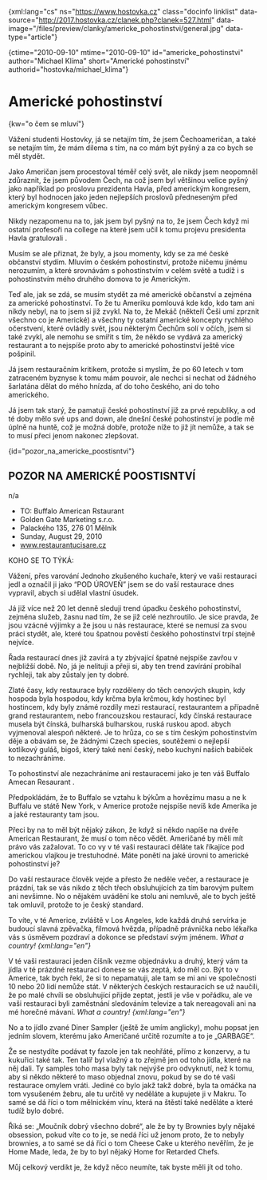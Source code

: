 
{xml:lang="cs" ns="https://www.hostovka.cz" class="docinfo linklist" data-source="http://2017.hostovka.cz/clanek.php?clanek=527.html" data-image="/files/preview/clanky/americke_pohostinstvi/general.jpg" data-type="article"}

{ctime="2010-09-10" mtime="2010-09-10" id="americke\_pohostinstvi" author="Michael Klíma" short="Americké pohostinství" authorid="hostovka/michael\_klima"}

# Americké pohostinství

<!-- generated attribute kw by user_udpatekw.sh on 2020-02-28, do not edit -->

{kw="o čem se mluví"}

Vážení studenti Hostovky, já se netajím tím, že jsem Čechoameričan, a také se netajím tím, že mám dilema s tím, na co mám být pyšný a za co bych se měl stydět.

Jako Američan jsem procestoval téměř celý svět, ale nikdy jsem neopomněl zdůraznit, že jsem původem Čech, na což jsem byl většinou velice pyšný jako například po proslovu prezidenta Havla, před americkým kongresem, který byl hodnocen jako jeden nejlepších proslovů předneseným před americkým kongresem vůbec.

Nikdy nezapomenu na to, jak jsem byl pyšný na to, že jsem Čech když mi ostatní profesoři na college na které jsem učil k tomu projevu presidenta Havla gratulovali .

Musím se ale přiznat, že byly, a jsou momenty, kdy se za mé české občanství stydím. Mluvím o českém pohostinství, protože ničemu jinému nerozumím, a které srovnávám s pohostinstvím v celém světě a tudíž i s pohostinstvím mého druhého domova to je Americkým.

Teď ale, jak se zdá, se musím stydět za mé americké občanství a zejména za americké pohostinství. To že tu Ameriku pomlouvá kde kdo, kdo tam ani nikdy nebyl, na to jsem si již zvykl. Na to, že Mekáč (někteří Češi umí zprznit všechno co je Americké) a všechny ty ostatní americké koncepty rychlého očerstvení, které ovládly svět, jsou některým Čechům solí v očích, jsem si také zvykl, ale nemohu se smířit s tím, že někdo se vydává za americký restaurant a to nejspíše proto aby to americké pohostinství ještě více pošpinil.

Já jsem restauračním kritikem, protože si myslím, že po 60 letech v tom zatraceném byznyse k tomu mám pouvoir, ale nechci si nechat od žádného šarlatána dělat do mého hnízda, ať do toho českého, ani do toho amerického.

Já jsem tak starý, že pamatuji české pohostinství již za prvé republiky, a od té doby mělo své ups and down, ale dnešní české pohostinství je podle mě úplně na huntě, což je možná dobře, protože níže to již jít nemůže, a tak se to musí přeci jenom nakonec zlepšovat.

{id="pozor\_na\_americke_poostisntvi"}

## POZOR NA AMERICKÉ POOSTISNTVÍ

n/a

  * TO: Buffalo American Rstaurant
  * Golden Gate Marketing s.r.o.
  * Palackého 135, 276 01 Mělník
  * Sunday, August 29, 2010
  * www.restaurantucisare.cz

KOHO SE TO TÝKÁ:

Vážení, přes varování Jednoho zkušeného kuchaře, který ve vaši restauraci jedl a označil ji jako “POD ÚROVEŇ” jsem se do vaší restaurace dnes vypravil, abych si udělal vlastní úsudek.

Já již více než 20 let denně sleduji trend úpadku českého pohostinství, zejména služeb, žasnu nad tím, že se již celé nezhroutilo. Je sice pravda, že jsou vzácné výjimky a že jsou u nás restaurace, které se nemusí za svou práci stydět, ale, které tou špatnou pověstí českého pohostinství trpí stejně nejvíce.

Řada restaurací dnes již zavírá a ty zbývající špatné nejspíše zavřou v nejbližší době. No, já je nelituji a přeji si, aby ten trend zavírání probíhal rychleji, tak aby zůstaly jen ty dobré.

Zlaté časy, kdy restaurace byly rozděleny do těch cenových skupin, kdy hospoda byla hospodou, kdy krčma byla krčmou, kdy hostinec byl hostincem, kdy byly známé rozdíly mezi restaurací, restaurantem a případně grand restaurantem, nebo francouzskou restaurací, kdy čínská restaurace musela být čínská, bulharská bulharskou, ruská ruskou apod. abych vyjmenoval alespoň některé. Je to hrůza, co se s tím českým pohostinstvím děje a obávám se, že žádnými Czech species, soutěžemi o nejlepší kotlíkový guláš, bigoš, který také není český, nebo kuchyní našich babiček to nezachráníme.

To pohostinství ale nezachráníme ani restauracemi jako je ten váš Buffalo Amecan Resaurant .

Předpokládám, že to Buffalo se vztahu k býkům a hovězímu masu a ne k Buffalu ve státě New York, v Americe protože nejspíše nevíš kde Amerika je a jaké restauranty tam jsou.

Přeci by na to měl být nějaký zákon, že když si někdo napíše na dvéře American Restaurant, že musí o tom něco vědět. Američané by měli mít právo vás zažalovat. To co vy v té vaši restauraci děláte tak říkajíce pod americkou vlajkou je trestuhodné. Máte ponětí na jaké úrovni to americké pohostinství je?

Do vaší restaurace člověk vejde a přesto že neděle večer, a restaurace je prázdní, tak se vás nikdo z těch třech obsluhujících za tím barovým pultem ani nevšimne. No o nějakém uvádění ke stolu ani nemluvě, ale to bych ještě tak omluvil, protože to je český standard.

To víte, v té Americe, zvláště v Los Angeles, kde každá druhá servírka je budoucí slavná zpěvačka, filmová hvězda, případně právnička nebo lékařka vás s úsměvem pozdraví a dokonce se představí svým jménem. _What a country! {xml:lang="en"}_

V té vaši restauraci jeden číšník vezme objednávku a druhý, který vám ta jídla v té prázdné restauraci donese se vás zeptá, kdo měl co. Být to v Americe, tak bych řekl, že si to nepamatuji, ale tam se mi ani ve společnosti 10 nebo 20 lidí nemůže stát. V některých českých restauracích se už naučili, že po malé chvíli se obsluhující přijde zeptat, jestli je vše v pořádku, ale ve vaši restauraci byli zaměstnání sledováním televize a tak nereagovali ani na mé horečné mávaní. _What a country! {xml:lang="en"}_

No a to jídlo zvané Diner Sampler (ještě že umím anglicky), mohu popsat jen jedním slovem, kterému jako Američané určitě rozumíte a to je „GARBAGE“.

Že se nestydíte podávat ty fazole jen tak neohřáté, přímo z konzervy, a tu kukuřici také tak. Ten talíř byl vlažný a to zřejmě jen od toho jídla, které na něj dali. Ty samples toho masa byly tak nejvýše pro odvyknutí, než k tomu, aby si někdo některé to maso objednal znovu, pokud by se do té vaši restaurace omylem vráti. Jediné co bylo jakž takž dobré, byla ta omáčka na tom vysušeném žebru, ale tu určitě vy neděláte a kupujete ji v Makru. To samé se dá říci o tom mělnickém vínu, která na štěstí také neděláte a které tudíž bylo dobré.

Říká se: „Moučník dobrý všechno dobré“, ale že by ty Brownies byly nějaké obsession, pokud víte co to je, se nedá říci už jenom proto, že to nebyly brownies, a to samé se dá říci o tom Cheese Cake u kterého nevěřím, že je Home Made, leda, že by to byl nějaký Home for Retarded Chefs.

Můj celkový verdikt je, že když něco neumíte, tak byste měli jít od toho.

